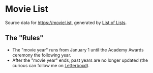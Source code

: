 # Movie List

Source data for https://moviel.ist, generated by [List of Lists](https://github.com/jluszcz/ListOfLists-rs).

## The "Rules"

- The "movie year" runs from January 1 until the Academy Awards ceremony the following year.
- After the "movie year" ends, past years are no longer updated (the curious can follow me on
  [Letterboxd](https://letterboxd.com/jluszcz/)).

